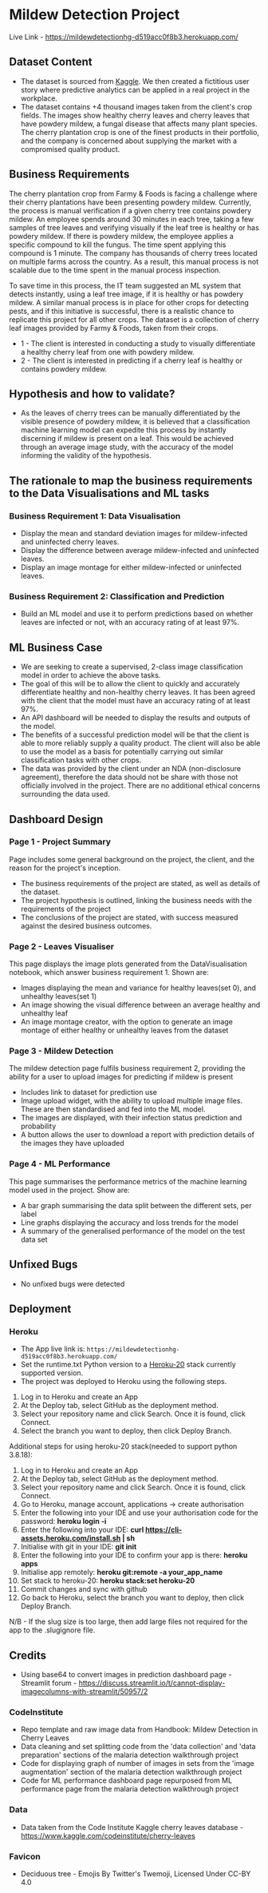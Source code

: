 
# Mildew Detection Project

Live Link - https://mildewdetectionhg-d519acc0f8b3.herokuapp.com/

## Dataset Content

- The dataset is sourced from [Kaggle](https://www.kaggle.com/codeinstitute/cherry-leaves). We then created a fictitious user story where predictive analytics can be applied in a real project in the workplace.
- The dataset contains +4 thousand images taken from the client's crop fields. The images show healthy cherry leaves and cherry leaves that have powdery mildew, a fungal disease that affects many plant species. The cherry plantation crop is one of the finest products in their portfolio, and the company is concerned about supplying the market with a compromised quality product.

## Business Requirements

The cherry plantation crop from Farmy & Foods is facing a challenge where their cherry plantations have been presenting powdery mildew. Currently, the process is manual verification if a given cherry tree contains powdery mildew. An employee spends around 30 minutes in each tree, taking a few samples of tree leaves and verifying visually if the leaf tree is healthy or has powdery mildew. If there is powdery mildew, the employee applies a specific compound to kill the fungus. The time spent applying this compound is 1 minute. The company has thousands of cherry trees located on multiple farms across the country. As a result, this manual process is not scalable due to the time spent in the manual process inspection.

To save time in this process, the IT team suggested an ML system that detects instantly, using a leaf tree image, if it is healthy or has powdery mildew. A similar manual process is in place for other crops for detecting pests, and if this initiative is successful, there is a realistic chance to replicate this project for all other crops. The dataset is a collection of cherry leaf images provided by Farmy & Foods, taken from their crops.

- 1 - The client is interested in conducting a study to visually differentiate a healthy cherry leaf from one with powdery mildew.
- 2 - The client is interested in predicting if a cherry leaf is healthy or contains powdery mildew.

## Hypothesis and how to validate?

- As the leaves of cherry trees can be manually differentiated by the visible presence of powdery mildew, it is believed that a classification machine learning model can expedite this process by instantly discerning if mildew is present on a leaf. This would be achieved through an average image study, with the accuracy of the model informing the validity of the hypothesis. 

## The rationale to map the business requirements to the Data Visualisations and ML tasks

### Business Requirement 1: Data Visualisation
- Display the mean and standard deviation images for mildew-infected and uninfected cherry leaves.
- Display the difference between average mildew-infected and uninfected leaves.
- Display an image montage for either mildew-infected or uninfected leaves.
### Business Requirement 2: Classification and Prediction
- Build an ML model and use it to perform predictions based on whether leaves are infected or not, with an accuracy rating of at least 97%.

## ML Business Case

- We are seeking to create a supervised, 2-class image classification model in order to achieve the above tasks.
- The goal of this will be to allow the client to quickly and accurately differentiate healthy and non-healthy cherry leaves. It has been agreed with the client that the model must have an accuracy rating of at least 97%.
- An API dashboard will be needed to display the results and outputs of the model.
- The benefits of a successful prediction model will be that the client is able to more reliably supply a quality product. The client will also be able to use the model as a basis for potentially carrying out similar classification tasks with other crops.
- The data was provided by the client under an NDA (non-disclosure agreement), therefore the data should not be share with those not officially involved in the project. There are no additional ethical concerns surrounding the data used.

## Dashboard Design

### Page 1 - Project Summary

Page includes some general background on the project, the client, and the reason for the project's inception. 
- The business requirements of the project are stated, as well as details of the dataset.
- The project hypothesis is outlined, linking the business needs with the requirements of the project
- The conclusions of the project are stated, with success measured against the desired business outcomes.

### Page 2 - Leaves Visualiser

This page displays the image plots generated from the DataVisualisation notebook, which answer business requirement 1. Shown are:
- Images displaying the mean and variance for healthy leaves(set 0), and unhealthy leaves(set 1)
- An image showing the visual difference between an average healthy and unhealthy leaf
- An image montage creator, with the option to generate an image montage of either healthy or unhealthy leaves from the dataset

### Page 3 - Mildew Detection

The mildew detection page fulfils business requirement 2, providing the ability for a user to upload images for predicting if mildew is present
- Includes link to dataset for prediction use
- Image upload widget, with the ability to upload multiple image files. These are then standardised and fed into the ML model.
- The images are displayed, with their infection status prediction and probability
- A button allows the user to download a report with prediction details of the images they have uploaded 

### Page 4 - ML Performance

This page summarises the performance metrics of the machine learning model used in the project. Show are:
- A bar graph summarising the data split between the different sets, per label
- Line graphs displaying the accuracy and loss trends for the model
- A summary of the generalised performance of the model on the test data set 

## Unfixed Bugs

- No unfixed bugs were detected 

## Deployment

### Heroku

- The App live link is: `https://mildewdetectionhg-d519acc0f8b3.herokuapp.com/`
- Set the runtime.txt Python version to a [Heroku-20](https://devcenter.heroku.com/articles/python-support#supported-runtimes) stack currently supported version.
- The project was deployed to Heroku using the following steps.

1. Log in to Heroku and create an App
2. At the Deploy tab, select GitHub as the deployment method.
3. Select your repository name and click Search. Once it is found, click Connect.
4. Select the branch you want to deploy, then click Deploy Branch.

Additional steps for using heroku-20 stack(needed to support python 3.8.18):
1. Log in to Heroku and create an App
2. At the Deploy tab, select GitHub as the deployment method.
3. Select your repository name and click Search. Once it is found, click Connect.
4. Go to Heroku, manage account, applications -> create authorisation
5. Enter the following into your IDE and use your authorisation code for the password: **heroku login -i** 
6. Enter the following into your IDE: **curl https://cli-assets.heroku.com/install.sh | sh**
7. Initialise with git in your IDE: **git init**
8. Enter the following into your IDE to confirm your app is there: **heroku apps**
9. Initialise app remotely: **heroku git:remote -a your_app_name**
10. Set stack to heroku-20: **heroku stack:set heroku-20**
11. Commit changes and sync with github
12. Go back to Heroku, select the branch you want to deploy, then click Deploy Branch.

N/B - If the slug size is too large, then add large files not required for the app to the .slugignore file.

## Credits

- Using base64 to convert images in prediction dashboard page - Streamlit forum - https://discuss.streamlit.io/t/cannot-display-imagecolumns-with-streamlit/50957/2

### CodeInstitute 
- Repo template and raw image data from Handbook: Mildew Detection in Cherry Leaves
- Data cleaning and set splitting code from the 'data collection' and 'data preparation' sections of the malaria detection walkthrough project
- Code for displaying graph of number of images in sets from the 'image augmentation' section of the malaria detection walkthrough project
- Code for ML performance dashboard page repurposed from ML performance page from the malaria detection walkthrough project
  
### Data
- Data taken from the Code Institute Kaggle cherry leaves database - https://www.kaggle.com/codeinstitute/cherry-leaves

### Favicon
- Deciduous tree - Emojis By Twitter's Twemoji, Licensed Under CC-BY 4.0
